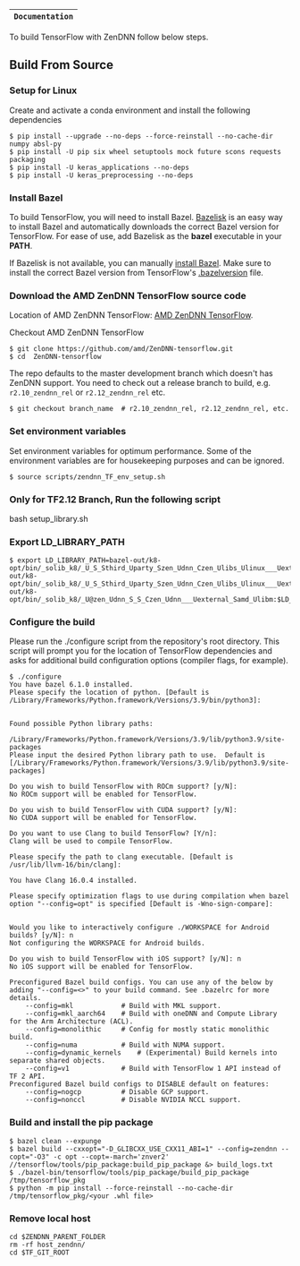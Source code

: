 
**`Documentation`** |
------------------- |
To build TensorFlow with ZenDNN follow below steps.

## Build From Source
### Setup for Linux
Create and activate a conda environment and install the following dependencies
```
$ pip install --upgrade --no-deps --force-reinstall --no-cache-dir numpy absl-py
$ pip install -U pip six wheel setuptools mock future scons requests packaging
$ pip install -U keras_applications --no-deps
$ pip install -U keras_preprocessing --no-deps
```


### Install Bazel
To build TensorFlow, you will need to install Bazel. [Bazelisk](https://github.com/bazelbuild/bazelisk) is an easy way to install Bazel and automatically downloads the correct Bazel version for TensorFlow. For ease of use, add Bazelisk as the **bazel** executable in your **PATH**.

If Bazelisk is not available, you can manually [install Bazel](https://bazel.build/install). Make sure to install the correct Bazel version from TensorFlow's [.bazelversion](https://github.com/tensorflow/tensorflow/blob/master/.bazelversion) file.


### Download the AMD ZenDNN TensorFlow source code
Location of AMD ZenDNN TensorFlow: [AMD ZenDNN TensorFlow](https://github.com/amd/ZenDNN-tensorflow).

Checkout AMD ZenDNN TensorFlow
```
$ git clone https://github.com/amd/ZenDNN-tensorflow.git
$ cd  ZenDNN-tensorflow
```

The repo defaults to the master development branch which doesn't has ZenDNN support. You need to check out a release branch to build, e.g. `r2.10_zendnn_rel` or `r2.12_zendnn_rel` etc.
```
$ git checkout branch_name  # r2.10_zendnn_rel, r2.12_zendnn_rel, etc.
```


### Set environment variables
Set environment variables for optimum performance. Some of the environment variables are for housekeeping purposes and can be ignored.
```
$ source scripts/zendnn_TF_env_setup.sh
```

### Only for TF2.12 Branch, Run the following script
bash setup_library.sh


### Export LD_LIBRARY_PATH
```
$ export LD_LIBRARY_PATH=bazel-out/k8-opt/bin/_solib_k8/_U_S_Sthird_Uparty_Szen_Udnn_Czen_Ulibs_Ulinux___Uexternal_Sllvm_Uopenmp/:bazel-out/k8-opt/bin/_solib_k8/_U_S_Sthird_Uparty_Szen_Udnn_Czen_Ulibs_Ulinux___Uexternal_Samd_Ublis/:bazel-out/k8-opt/bin/_solib_k8/_U@zen_Udnn_S_S_Czen_Udnn___Uexternal_Samd_Ulibm:$LD_LIBRARY_PATH
```

### Configure the build
Please run the ./configure script from the repository's root directory. This script will prompt you for the location of TensorFlow dependencies and asks for additional build configuration options (compiler flags, for example).
```
$ ./configure
You have bazel 6.1.0 installed.
Please specify the location of python. [Default is /Library/Frameworks/Python.framework/Versions/3.9/bin/python3]:


Found possible Python library paths:
  /Library/Frameworks/Python.framework/Versions/3.9/lib/python3.9/site-packages
Please input the desired Python library path to use.  Default is [/Library/Frameworks/Python.framework/Versions/3.9/lib/python3.9/site-packages]

Do you wish to build TensorFlow with ROCm support? [y/N]:
No ROCm support will be enabled for TensorFlow.

Do you wish to build TensorFlow with CUDA support? [y/N]:
No CUDA support will be enabled for TensorFlow.

Do you want to use Clang to build TensorFlow? [Y/n]:
Clang will be used to compile TensorFlow.

Please specify the path to clang executable. [Default is /usr/lib/llvm-16/bin/clang]:

You have Clang 16.0.4 installed.

Please specify optimization flags to use during compilation when bazel option "--config=opt" is specified [Default is -Wno-sign-compare]:


Would you like to interactively configure ./WORKSPACE for Android builds? [y/N]: n
Not configuring the WORKSPACE for Android builds.

Do you wish to build TensorFlow with iOS support? [y/N]: n
No iOS support will be enabled for TensorFlow.

Preconfigured Bazel build configs. You can use any of the below by adding "--config=<>" to your build command. See .bazelrc for more details.
    --config=mkl            # Build with MKL support.
    --config=mkl_aarch64    # Build with oneDNN and Compute Library for the Arm Architecture (ACL).
    --config=monolithic     # Config for mostly static monolithic build.
    --config=numa           # Build with NUMA support.
    --config=dynamic_kernels    # (Experimental) Build kernels into separate shared objects.
    --config=v1             # Build with TensorFlow 1 API instead of TF 2 API.
Preconfigured Bazel build configs to DISABLE default on features:
    --config=nogcp          # Disable GCP support.
    --config=nonccl         # Disable NVIDIA NCCL support.
```

### Build and install the pip package
```
$ bazel clean --expunge
$ bazel build --cxxopt="-D_GLIBCXX_USE_CXX11_ABI=1" --config=zendnn --copt="-O3" -c opt --copt=-march='znver2'  //tensorflow/tools/pip_package:build_pip_package &> build_logs.txt
$ ./bazel-bin/tensorflow/tools/pip_package/build_pip_package /tmp/tensorflow_pkg
$ python -m pip install --force-reinstall --no-cache-dir /tmp/tensorflow_pkg/<your .whl file>
```

### Remove local host
```
cd $ZENDNN_PARENT_FOLDER
rm -rf host_zendnn/
cd $TF_GIT_ROOT
```
